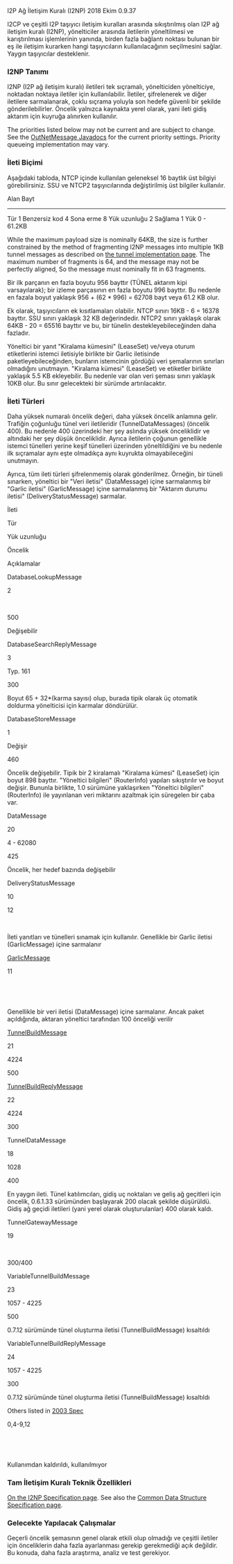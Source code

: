  I2P Ağ İletişim
Kuralı (I2NP) 2018 Ekim 0.9.37 

I2CP ve çeşitli I2P taşıyıcı iletişim kuralları arasında sıkıştırılmış
olan I2P ağ iletişim kuralı (I2NP), yönelticiler arasında iletilerin
yöneltilmesi ve karıştırılması işlemlerinin yanında, birden fazla
bağlantı noktası bulunan bir eş ile iletişim kurarken hangi
taşıyıcıların kullanılacağının seçilmesini sağlar. Yaygın taşıyıcılar
desteklenir.

### I2NP Tanımı

I2NP (I2P ağ iletişim kuralı) iletileri tek sıçramalı, yönelticiden
yönelticiye, noktadan noktaya iletiler için kullanılabilir. İletiler,
şifrelenerek ve diğer iletilere sarmalanarak, çoklu sıçrama yoluyla son
hedefe güvenli bir şekilde gönderilebilirler. Öncelik yalnızca kaynakta
yerel olarak, yani ileti gidiş aktarım için kuyruğa alınırken
kullanılır.

The priorities listed below may not be current and are subject to
change. See the [OutNetMessage
Javadocs]() for the current priority
settings. Priority queueing implementation may vary.

### İleti Biçimi

Aşağıdaki tabloda, NTCP içinde kullanılan geleneksel 16 baytlık üst
bilgiyi görebilirsiniz. SSU ve NTCP2 taşıyıcılarında değiştirilmiş üst
bilgiler kullanılır.

 Alan Bayt
 --------------- ------------
 Tür 1
 Benzersiz kod 4
 Sona erme 8
 Yük uzunluğu 2
 Sağlama 1
 Yük 0 - 61.2KB

While the maximum payload size is nominally 64KB, the size is further
constrained by the method of fragmenting I2NP messages into multiple 1KB
tunnel messages as described on [the tunnel implementation
page](). The maximum number of fragments is
64, and the message may not be perfectly aligned, So the message must
nominally fit in 63 fragments.

Bir ilk parçanın en fazla boyutu 956 bayttır (TÜNEL aktarım kipi
varsayılarak); bir izleme parçasının en fazla boyutu 996 bayttır. Bu
nedenle en fazala boyut yaklaşık 956 + (62 \* 996) = 62708 bayt veya
61.2 KB olur.

Ek olarak, taşıyıcıların ek kısıtlamaları olabilir. NTCP sınırı 16KB - 6
= 16378 bayttır. SSU sınırı yaklaşık 32 KB değerindedir. NTCP2 sınırı
yaklaşık olarak 64KB - 20 = 65516 bayttır ve bu, bir tünelin
destekleyebileceğinden daha fazladır.

Yöneltici bir yanıt \"Kiralama kümesini\" (LeaseSet) ve/veya oturum
etiketlerini istemci iletisiyle birlikte bir Garlic iletisinde
paketleyebileceğinden, bunların istemcinin gördüğü veri şemalarının
sınırları olmadığını unutmayın. \"Kiralama kümesi\" (LeaseSet) ve
etiketler birlikte yaklaşık 5.5 KB ekleyebilir. Bu nedenle var olan veri
şeması sınırı yaklaşık 10KB olur. Bu sınır gelecekteki bir sürümde
artırılacaktır.

### İleti Türleri

Daha yüksek numaralı öncelik değeri, daha yüksek öncelik anlamına gelir.
Trafiğin çoğunluğu tünel veri iletileridir (TunnelDataMessages) (öncelik
400). Bu nedenle 400 üzerindeki her şey aslında yüksek önceliklidir ve
altındaki her şey düşük önceliklidir. Ayrıca iletilerin çoğunun
genellikle istemci tünelleri yerine keşif tünelleri üzerinden
yöneltildiğini ve bu nedenle ilk sıçramalar aynı eşte olmadıkça aynı
kuyrukta olmayabileceğini unutmayın.

Ayrıca, tüm ileti türleri şifrelenmemiş olarak gönderilmez. Örneğin, bir
tüneli sınarken, yöneltici bir \"Veri iletisi\" (DataMessage) içine
sarmalanmış bir \"Garlic iletisi\" (GarlicMessage) içine sarmalanmış bir
\"Aktarım durumu iletisi\" (DeliveryStatusMessage) sarmalar.

İleti

Tür

Yük uzunluğu

Öncelik

Açıklamalar

DatabaseLookupMessage

2

 

500

Değişebilir

DatabaseSearchReplyMessage

3

Typ. 161

300

Boyut 65 + 32\*(karma sayısı) olup, burada tipik olarak üç otomatik
doldurma yönelticisi için karmalar döndürülür.

DatabaseStoreMessage

1

Değişir

460

Öncelik değişebilir. Tipik bir 2 kiralamalı \"Kiralama kümesi\"
(LeaseSet) için boyut 898 bayttır. \"Yöneltici bilgileri\" (RouterInfo)
yapıları sıkıştırılır ve boyut değişir. Bununla birlikte, 1.0 sürümüne
yaklaşırken \"Yöneltici bilgileri\" (RouterInfo) ile yayınlanan veri
miktarını azaltmak için süregelen bir çaba var.

DataMessage

20

4 - 62080

425

Öncelik, her hedef bazında değişebilir

DeliveryStatusMessage

10

12

 

İleti yanıtları ve tünelleri sınamak için kullanılır. Genellikle bir
Garlic iletisi (GarlicMessage) içine sarmalanır

[GarlicMessage](#op.garlic)

11

 

 

Genellikle bir veri iletisi (DataMessage) içine sarmalanır. Ancak paket
açıldığında, aktaran yöneltici tarafından 100 önceliği verilir

[TunnelBuildMessage](#tunnelCreate.requestRecord)

21

4224

500

[TunnelBuildReplyMessage](#tunnelCreate.replyRecord)

22

4224

300

TunnelDataMessage

18

1028

400

En yaygın ileti. Tünel katılımcıları, gidiş uç noktaları ve geliş ağ
geçitleri için öncelik, 0.6.1.33 sürümünden başlayarak 200 olacak
şekilde düşürüldü. Gidiş ağ geçidi iletileri (yani yerel olarak
oluşturulanlar) 400 olarak kaldı.

TunnelGatewayMessage

19

 

300/400

VariableTunnelBuildMessage

23

1057 - 4225

500

0.7.12 sürümünde tünel oluşturma iletisi (TunnelBuildMessage) kısaltıldı

VariableTunnelBuildReplyMessage

24

1057 - 4225

300

0.7.12 sürümünde tünel oluşturma iletisi (TunnelBuildMessage) kısaltıldı

Others listed in [2003 Spec]()

0,4-9,12

 

 

Kullanımdan kaldırıldı, kullanılmıyor

### Tam İletişim Kuralı Teknik Özellikleri

[On the I2NP Specification page](). See also
the [Common Data Structure Specification
page]().

### Gelecekte Yapılacak Çalışmalar

Geçerli öncelik şemasının genel olarak etkili olup olmadığı ve çeşitli
iletiler için önceliklerin daha fazla ayarlanması gerekip gerekmediği
açık değildir. Bu konuda, daha fazla araştırma, analiz ve test
gerekiyor.


